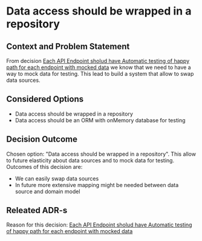 ﻿# Data access should be wrapped in a repository
## Context and Problem Statement
From decision
[Each API Endpoint sholud have Automatic testing of happy path for each endpoint with mocked data](03_EachEndpointShouldHaveHappyPathTested.md) we know that we need 
to have a way to mock data for testing. This lead to build a system that allow to swap data sources.

## Considered Options
* Data access should be wrapped in a repository
* Data access should be an ORM with onMemory database for testing

## Decision Outcome
Chosen option: "Data access should be wrapped in a repository". This allow  to future elasticity about data sources
and to mock data for testing. Outcomes of this decision are:
* We can easily swap data sources
* In future more extensive mapping might be needed between data source and domain model

## Releated ADR-s 
Reason for this decision: 
[Each API Endpoint sholud have Automatic testing of happy path for each endpoint with mocked data](03_EachEndpointShouldHaveHappyPathTested.md)